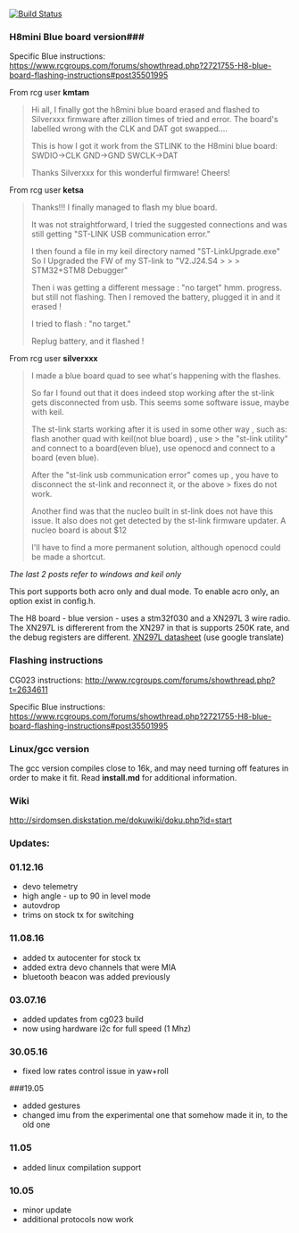 [![Build Status](https://travis-ci.org/silver13/H8mini_blue_board.svg?branch=master)](https://travis-ci.org/silver13/H8mini_blue_board)

### H8mini Blue board version###

Specific Blue instructions:
https://www.rcgroups.com/forums/showthread.php?2721755-H8-blue-board-flashing-instructions#post35501995


From rcg user __kmtam__
> Hi all, I finally got the h8mini blue board erased and flashed to Silverxxx firmware after zillion times of tried and error.
> The board's labelled wrong with the CLK and DAT got swapped....
> 
> This is how I got it work from the STLINK to the H8mini blue board:
> SWDIO->CLK
> GND->GND
> SWCLK->DAT
> 
> Thanks Silverxxx for this wonderful firmware! Cheers! 

From rcg user __ketsa__
> Thanks!!! I finally managed to flash my blue board.
> 
> It was not straightforward, I tried the suggested connections and was still getting "ST-LINK USB communication error."
> 
> I then found a file in my keil directory named "ST-LinkUpgrade.exe" So I Upgraded the FW of my ST-link to "V2.J24.S4 > > > STM32+STM8 Debugger"
> 
> Then i was getting a different message : "no target" hmm. progress. but still not flashing.
> Then I removed the battery, plugged it in and it erased !
> 
> I tried to flash : "no target."
> 
> Replug battery, and it flashed !

From rcg user __silverxxx__
> I made a blue board quad to see what's happening with the flashes.
> 
> So far I found out that it does indeed stop working after the st-link gets disconnected from usb.
> This seems some software issue, maybe with keil.
> 
> The st-link starts working after it is used in some other way , such as: flash another quad with keil(not blue board) , use > the "st-link utility" and connect to a board(even blue), use openocd and connect to a board (even blue).
> 
> After the "st-link usb communication error" comes up , you have to disconnect the st-link and reconnect it, or the above > fixes do not work.
> 
> Another find was that the nucleo built in st-link does not have this issue. It also does not get detected by the st-link firmware updater. A nucleo board is about $12
> 
> I'll have to find a more permanent solution, although openocd could be made a shortcut. 

_The last 2 posts refer to windows and keil only_

This port supports both acro only and dual mode. To enable acro only, an option exist in config.h.

The H8 board - blue version - uses a stm32f030 and a XN297L 3 wire radio. The XN297L is differerent from the XN297 in that is supports 250K rate, and the debug registers are different.  [XN297L datasheet](https://drive.google.com/file/d/0B3AKcbg1PFrnbHRXMzUzUUFmUFk/view?pref=2&pli=1) (use google translate)

### Flashing instructions
CG023 instructions:
http://www.rcgroups.com/forums/showthread.php?t=2634611

Specific Blue instructions:
https://www.rcgroups.com/forums/showthread.php?2721755-H8-blue-board-flashing-instructions#post35501995

### Linux/gcc version
The gcc version compiles close to 16k, and may need turning off features in order to make it fit. Read __install.md__ for additional information.

### Wiki
http://sirdomsen.diskstation.me/dokuwiki/doku.php?id=start

### Updates:

### 01.12.16
* devo telemetry
* high angle - up to 90 in level mode
* autovdrop
* trims on stock tx for switching

### 11.08.16
* added tx autocenter for stock tx
* added extra devo channels that were MIA
* bluetooth beacon was added previously

### 03.07.16
* added updates from cg023 build
* now using hardware i2c for full speed (1 Mhz)

### 30.05.16
* fixed low rates control issue in yaw+roll

###19.05
* added gestures
* changed imu from the experimental one that somehow made it in, to the old one

### 11.05
* added linux compilation support

### 10.05
* minor update
* additional protocols now work
